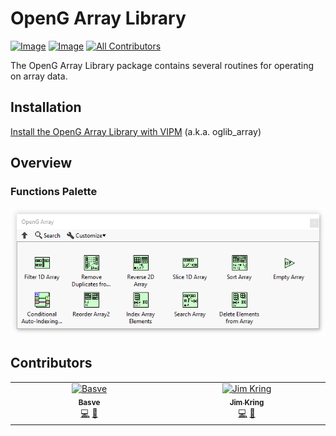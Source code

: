 # OpenG Array Library
[![Image](https://www.vipm.io/package/oglib_array/badge.svg?metric=installs)](https://www.vipm.io/package/oglib_array/)
[![Image](https://www.vipm.io/package/oglib_array/badge.svg?metric=stars)](https://www.vipm.io/package/oglib_array/)
[![All Contributors](https://img.shields.io/github/all-contributors/vipm-io/OpenG-Array-Library?color=ee8449&style=flat-square)](#contributors)

The OpenG Array Library package contains several routines for operating on array data.

## Installation

[Install the OpenG Array Library with VIPM](https://www.vipm.io/package/oglib_array/) (a.k.a. oglib\_array)

## Overview

### Functions Palette

![Functions Palette](docs/functions_palette.png)

## Contributors

<!-- ALL-CONTRIBUTORS-LIST:START - Do not remove or modify this section -->
<!-- prettier-ignore-start -->
<!-- markdownlint-disable -->
<table>
  <tbody>
    <tr>
      <td align="center" valign="top" width="14.28%"><a href="https://github.com/Bas-vE"><img src="https://avatars.githubusercontent.com/u/16207111?v=4?s=100" width="100px;" alt="Basve"/><br /><sub><b>Basve</b></sub></a><br /><a href="#code-Bas-vE" title="Code">💻</a> <a href="#maintenance-Bas-vE" title="Maintenance">🚧</a></td>
      <td align="center" valign="top" width="14.28%"><a href="https://github.com/jimkring"><img src="https://avatars.githubusercontent.com/u/381432?v=4?s=100" width="100px;" alt="Jim Kring"/><br /><sub><b>Jim Kring</b></sub></a><br /><a href="#code-jimkring" title="Code">💻</a> <a href="#maintenance-jimkring" title="Maintenance">🚧</a></td>
    </tr>
  </tbody>
</table>

<!-- markdownlint-restore -->
<!-- prettier-ignore-end -->

<!-- ALL-CONTRIBUTORS-LIST:END -->

